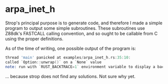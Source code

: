 # arpa_inet_h

Strop's principal purpose is to generate code, and therefore I made a simple
program to output some simple subroutines. These subroutines use Z88dk's FASTCALL
calling convention, and so ought to be callable from C using the proper definitions.

As of the time of writing, one possible output of the program is:

```asm
thread 'main' panicked at examples/arpa_inet_h.rs:35:10:
called `Option::unwrap()` on a `None` value
note: run with `RUST_BACKTRACE=1` environment variable to display a backtrace
```

... because strop does not find any solutions. Not sure why yet.
